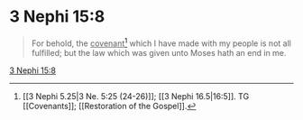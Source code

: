 # 3 Nephi 15:8

> For behold, the <u>covenant</u>[^a] which I have made with my people is not all fulfilled; but the law which was given unto Moses hath an end in me.

[3 Nephi 15:8](https://www.churchofjesuschrist.org/study/scriptures/bofm/3-ne/15?lang=eng&id=p8#p8)


[^a]: [[3 Nephi 5.25|3 Ne. 5:25 (24-26)]]; [[3 Nephi 16.5|16:5]]. TG [[Covenants]]; [[Restoration of the Gospel]].
